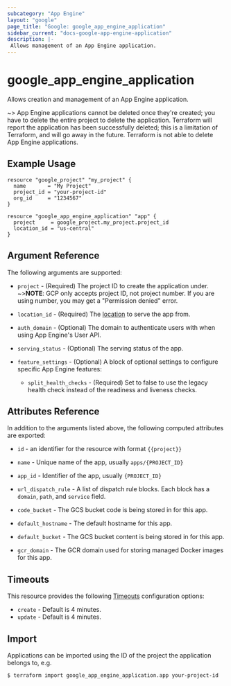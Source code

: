 ```yaml
---
subcategory: "App Engine"
layout: "google"
page_title: "Google: google_app_engine_application"
sidebar_current: "docs-google-app-engine-application"
description: |-
 Allows management of an App Engine application.
---
```


# google_app_engine_application

Allows creation and management of an App Engine application.

~> App Engine applications cannot be deleted once they're created; you have to delete the
   entire project to delete the application. Terraform will report the application has been
   successfully deleted; this is a limitation of Terraform, and will go away in the future.
   Terraform is not able to delete App Engine applications.

## Example Usage

```hcl
resource "google_project" "my_project" {
  name       = "My Project"
  project_id = "your-project-id"
  org_id     = "1234567"
}

resource "google_app_engine_application" "app" {
  project     = google_project.my_project.project_id
  location_id = "us-central"
}
```

## Argument Reference

The following arguments are supported:

* `project` - (Required) The project ID to create the application under.
   ~>**NOTE**: GCP only accepts project ID, not project number. If you are using number,
   you may get a "Permission denied" error.

* `location_id` - (Required) The [location](https://cloud.google.com/appengine/docs/locations)
   to serve the app from.

* `auth_domain` - (Optional) The domain to authenticate users with when using App Engine's User API.

* `serving_status` - (Optional) The serving status of the app.

* `feature_settings` - (Optional) A block of optional settings to configure specific App Engine features:

  * `split_health_checks` - (Required) Set to false to use the legacy health check instead of the readiness
    and liveness checks.

## Attributes Reference

In addition to the arguments listed above, the following computed attributes are
exported:

* `id` - an identifier for the resource with format `{{project}}`

* `name` - Unique name of the app, usually `apps/{PROJECT_ID}`

* `app_id` - Identifier of the app, usually `{PROJECT_ID}`

* `url_dispatch_rule` - A list of dispatch rule blocks. Each block has a `domain`, `path`, and `service` field.

* `code_bucket` - The GCS bucket code is being stored in for this app.

* `default_hostname` - The default hostname for this app.

* `default_bucket` - The GCS bucket content is being stored in for this app.

* `gcr_domain` - The GCR domain used for storing managed Docker images for this app.

## Timeouts

This resource provides the following
[Timeouts](/docs/configuration/resources.html#timeouts) configuration options:

- `create` - Default is 4 minutes.
- `update` - Default is 4 minutes.

## Import

Applications can be imported using the ID of the project the application belongs to, e.g.

```
$ terraform import google_app_engine_application.app your-project-id
```
